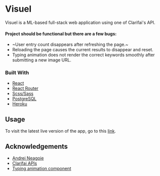 # Visuel
Visuel is a ML-based full-stack web application using one of Clarifai's API. <br/> 

#### Project should be functional but there are a few bugs:
  - ~User entry count disappears after refreshing the page.~
  - Reloading the page causes the current results to disappear and reset.
  - Typing animation does not render the correct keywords smoothly after submitting a new image URL.
### Built With
  - [React](https://reactjs.org/)
  - [React Router](https://v5.reactrouter.com/web/guides/quick-start)
  - [Scss/Sass](https://sass-lang.com/)
  - [PostgreSQL](https://www.postgresql.org/)
  - [Heroku](https://www.heroku.com/)

## Usage
To visit the latest live version of the app, go to this [link](https://visuel-en.herokuapp.com/).

## Acknowledgements
  - [Andrei Neagoie](https://github.com/aneagoie)
  - [Clarifai APIs](https://www.clarifai.com/computer-vision)
  - [Typing animation component](https://www.npmjs.com/package/react-type-animation)
